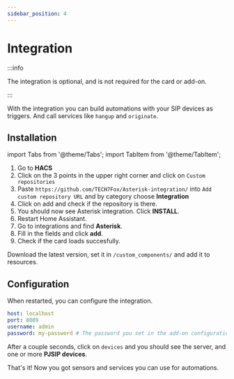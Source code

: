```yaml
---
sidebar_position: 4
---
```


# Integration

:::info

The integration is optional, and is not required for the card or add-on.

:::

With the integration you can build automations with your SIP devices as triggers. And call services like `hangup` and `originate`.

## Installation

import Tabs from '@theme/Tabs';
import TabItem from '@theme/TabItem';

<Tabs groupId="install-method">
  <TabItem value="hacs" label="HACS" default>
    <ol>
      <li>Go to <b>HACS</b></li>
      <li>Click on the 3 points in the upper right corner and click on <code>Custom repositories</code></li>
      <li>Paste <code>https://github.com/TECH7Fox/Asterisk-integration/</code> into <code>Add custom repository URL</code> and by category choose <b>Integration</b></li>
      <li>Click on add and check if the repository is there.</li>
      <li>You should now see Asterisk integration. Click <b>INSTALL</b>.</li>
      <li>Restart Home Assistant.</li>
      <li>Go to integrations and find <b>Asterisk</b>.</li>
      <li>Fill in the fields and click <b>add</b>.</li>
      <li>Check if the card loads succesfully.</li>
    </ol>
  </TabItem>
  <TabItem value="manual" label="Manual">
    Download the latest version, set it in <code>/custom_components/</code> and add it to resources.
  </TabItem>
</Tabs>

## Configuration

When restarted, you can configure the integration.

```yaml title="Integration options"
host: localhost
port: 8089
username: admin
password: my-password # The password you set in the add-on configuration
```

After a couple seconds, click on `devices` and you should see the server, and one or more **PJSIP devices**.

That's it! Now you got sensors and services you can use for automations.